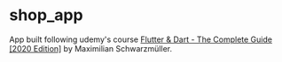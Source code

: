 # shop_app

App built following udemy's course [Flutter & Dart - The Complete Guide [2020 Edition]](https://www.udemy.com/course/learn-flutter-dart-to-build-ios-android-apps/) by Maximilian Schwarzmüller.


